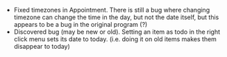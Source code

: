 - Fixed timezones in Appointment. There is still a bug where changing timezone can change the time in the day, but not the date itself, but this appears to be a bug in the original program (?)
- Discovered bug (may be new or old). Setting an item as todo in the right click menu sets its date to today. (i.e. doing it on old items makes them disappear to today)